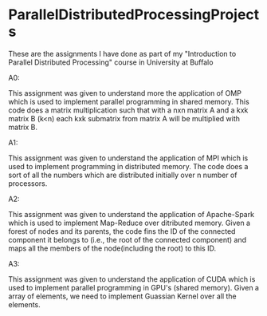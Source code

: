 # ParallelDistributedProcessingProjects
These are the assignments I have done as part of my "Introduction to Parallel Distributed Processing" course in University at Buffalo

A0:

This assignment was given to understand more the application of OMP which is used to implement parallel programming in shared memory. This code does a matrix multiplication such that with a nxn matrix A and a kxk matrix B (k<n) each kxk submatrix from matrix A will be multiplied with matrix B.

A1:

This assignment was given to understand the application of MPI which is used to implement programming in distributed memory. The code does a sort of all the numbers which are distributed initially over n number of processors.

A2:

This assignment was given to understand the application of Apache-Spark which is used to implement Map-Reduce over ditributed memory. Given a forest of nodes and its parents, the code fins the ID of the connected component it belongs to (i.e., the root of the connected component) and maps all the members of the node(including the root) to this ID.

A3:

This assignment was given to understand the application of CUDA which is used to implement parallel programming in GPU's (shared memory). Given a array of elements, we need to implement Guassian Kernel over all the elements. 
